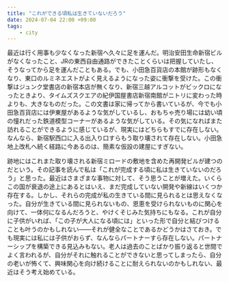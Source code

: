 ```yaml
---
title: "これができる頃私は生きていないだろう"
date: 2024-07-04 22:00 +09:00
tags:
    - city
---
```


最近は行く用事も少なくなった新宿へ久々に足を運んだ。明治安田生命新宿ビルがなくなったこと、JRの東西自由通路ができたことくらいは把握していたし、そうなってから足を運んだこともある。でも、小田急百貨店の本館が跡形もなくなり、東口のルミネエストがよく見えるようになった姿に衝撃を受けた。この衝撃はジュンク堂書店の新宿本店が無くなり、新宿三越アルコットがビックロになったときより、タイムズスクエアの紀伊国屋書店新宿南館がニトリに変わった時よりも、大きなものだった。この文書は家に帰ってから書いているが、今でも小田急百貨店には伊東屋があるような気がしているし、おもちゃ売り場には幼い頃の憧れだった鉄道模型コーナーがあるような気がしている。その気になればまた訪れることができるように感じているが、現実にはどちらもすでに存在しない。なんなら、新宿駅西口に入る出入り口すらもう取り壊されて存在しない。小田急地上改札へ続く経路に今あるのは、簡素な仮設の建屋にすぎない。

跡地にはこれまた取り壊される新宿ミロードの敷地を含めた再開発ビルが建つのだという。その記事を読んで私は「これが完成する頃に私は生きていないのだろう」と思った。最近はさまざまな事物に対して、そう思うことが増えた。いくらこの国が衰退の途上にあるとはいえ、まだ完成していない開発や新線はいくつか存在する。しかし、それらの完成が私の生きている間に見られるとは思えなくなった。自分が生きている間に見られないもの、恩恵を受けられないものに関心を向けて、一体何になるんだろうと、やけくそじみた気持ちにもなる。これが自分に子供がいれば、「この子が大人になる頃には」といった形で自分と結びつけることも叶うのかもしれない——それが健全なことであるかどうかはさておき。でも現実には私には子供がおらず、なんならパートナーすら存在しない。パートナーシップを構築できる見込みもない。老人は過去のことばかり振り返ると世間でよく言われるが、自分がそれに触れることができないと思ってしまったら、自分の老いが怖くて、興味関心を向け続けることに耐えられないのかもしれない、最近はそう考え始めている。
